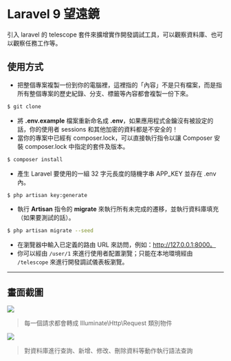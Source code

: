# Laravel 9 望遠鏡

引入 laravel 的 telescope 套件來擴增實作開發調試工具，可以觀察資料庫、也可以觀察任務工作等。

## 使用方式
- 把整個專案複製一份到你的電腦裡，這裡指的「內容」不是只有檔案，而是指所有整個專案的歷史紀錄、分支、標籤等內容都會複製一份下來。
```sh
$ git clone
```
- 將 __.env.example__ 檔案重新命名成 __.env__，如果應用程式金鑰沒有被設定的話，你的使用者 sessions 和其他加密的資料都是不安全的！
- 當你的專案中已經有 composer.lock，可以直接執行指令以讓 Composer 安裝 composer.lock 中指定的套件及版本。
```sh
$ composer install
```
- 產生 Laravel 要使用的一組 32 字元長度的隨機字串 APP_KEY 並存在 .env 內。
```sh
$ php artisan key:generate
```
- 執行 __Artisan__ 指令的 __migrate__ 來執行所有未完成的遷移，並執行資料庫填充（如果要測試的話）。
```sh
$ php artisan migrate --seed
```
- 在瀏覽器中輸入已定義的路由 URL 來訪問，例如：http://127.0.0.1:8000。
- 你可以經由 `/user/1` 來進行使用者配置瀏覽；只能在本地環境經由 `/telescope` 來進行開發調試儀表板瀏覽。

----

## 畫面截圖
![](https://i.imgur.com/qGLrOlP.png)
> 每一個請求都會轉成 Illuminate\Http\Request 類別物件

![](https://i.imgur.com/m31afUJ.png)
> 對資料庫進行查詢、新增、修改、刪除資料等動作執行語法查詢